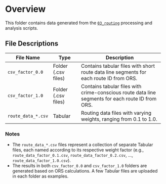 # Overview
This folder contains data generated from the [`03_routing`](../../../scripts/03_routing/) processing and analysis scripts.

## File Descriptions

| File Name               | Type   | Description |
|-------------------------|--------|-------------|
| `csv_factor_0.0`        | Folder (.csv files) | Contains tabular files with short route data line segments for each route ID from ORS. |
| `csv_factor_1.0`        | Folder (.csv files) | Contains tabular files with crime-conscious route data line segments for each route ID from ORS. |
| `route_data_*.csv`      | Tabular | Routing data files with varying weights, ranging from 0.1 to 1.0. |

### **Notes**
- The `route_data_*.csv` files represent a collection of  separate Tabular files, each named according to its respective weight factor (e.g., `route_data_factor_0.1.csv`, `route_data_factor_0.2.csv`, ..., `route_data_factor_1.0.csv`).
- The results in both `csv_factor_0.0` and `csv_factor_1.0` folders are generated based on ORS calculations. A few Tabular files are uploaded in each folder as examples.
